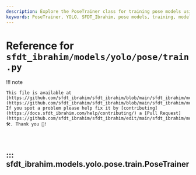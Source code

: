 ```yaml
---
description: Explore the PoseTrainer class for training pose models using YOLO from SFDT_Ibrahim. Includes initialization, model configuration, and plotting methods.
keywords: PoseTrainer, YOLO, SFDT_Ibrahim, pose models, training, model configuration, deep learning, machine learning, pose estimation
---
```


# Reference for `sfdt_ibrahim/models/yolo/pose/train.py`

!!! note

    This file is available at [https://github.com/sfdt_ibrahim/sfdt_ibrahim/blob/main/sfdt_ibrahim/models/yolo/pose/train.py](https://github.com/sfdt_ibrahim/sfdt_ibrahim/blob/main/sfdt_ibrahim/models/yolo/pose/train.py). If you spot a problem please help fix it by [contributing](https://docs.sfdt_ibrahim.com/help/contributing/) a [Pull Request](https://github.com/sfdt_ibrahim/sfdt_ibrahim/edit/main/sfdt_ibrahim/models/yolo/pose/train.py) 🛠️. Thank you 🙏!

<br>

## ::: sfdt_ibrahim.models.yolo.pose.train.PoseTrainer

<br><br>
